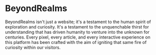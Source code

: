 # BeyondRealms

BeyondRealms isn't just a website; it's a testament to the human spirit of exploration and curiosity. It's a testament to the unquenchable thirst for understanding that has driven humanity to venture into the unknown for centuries. Every pixel, every article, and every interactive experience on this platform has been crafted with the aim of igniting that same fire of curiosity within our visitors.
